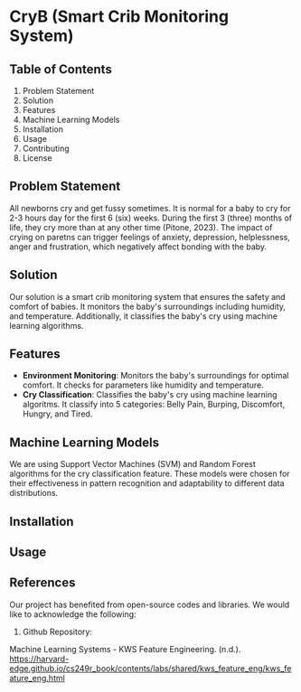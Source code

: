 # CryB (Smart Crib Monitoring System)

## Table of Contents
1. Problem Statement
2. Solution
3. Features
4. Machine Learning Models
5. Installation
6. Usage
7. Contributing
8. License

## Problem Statement
All newborns cry and get fussy sometimes. It is normal for a baby to cry for 2-3 hours day for the first 6 (six) weeks. During the first 3 (three) months of life, they cry more than at any other time (Pitone, 2023). The impact of crying on paretns can trigger feelings of anxiety, depression, helplessness, anger and frustration, which negatively affect bonding with the baby.

## Solution
Our solution is a smart crib monitoring system that ensures the safety and comfort of babies. It monitors the baby's surroundings including humidity, and temperature. Additionally, it classifies the baby's cry using machine learning algorithms.

## Features
- **Environment Monitoring**: Monitors the baby's surroundings for optimal comfort. It checks for parameters like humidity and temperature.
- **Cry Classification**: Classifies the baby's cry using machine learning algoritms. It classify into 5 categories: Belly Pain, Burping, Discomfort, Hungry, and Tired.

## Machine Learning Models
We are using Support Vector Machines (SVM) and Random Forest algorithms for the cry classification feature. These models were chosen for their effectiveness in pattern recognition and adaptability to different data distributions.

## Installation

## Usage

## References
Our project has benefited from open-source codes and libraries. We would like to acknowledge the following:

1. Github Repository:

Machine Learning Systems - KWS Feature Engineering. (n.d.). https://harvard-edge.github.io/cs249r_book/contents/labs/shared/kws_feature_eng/kws_feature_eng.html

